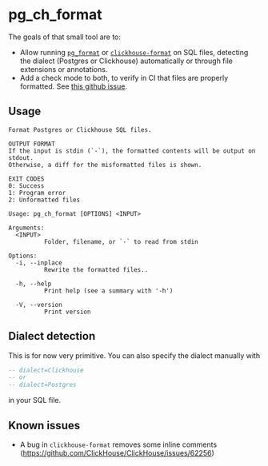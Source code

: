 # pg_ch_format

The goals of that small tool are to:

- Allow running [`pg_format`](https://github.com/darold/pgFormatter/) or [`clickhouse-format`](https://clickhouse.com/docs/en/operations/utilites/clickhouse-format) on SQL files, detecting the dialect (Postgres or Clickhouse) automatically or through file extensions or annotations.
- Add a check mode to both, to verify in CI that files are properly formatted. See [this github issue](https://github.com/darold/pgFormatter/issues/137).

## Usage

```
Format Postgres or Clickhouse SQL files.

OUTPUT FORMAT
If the input is stdin (`-`), the formatted contents will be output on stdout.
Otherwise, a diff for the misformatted files is shown.

EXIT CODES
0: Success
1: Program error
2: Unformatted files

Usage: pg_ch_format [OPTIONS] <INPUT>

Arguments:
  <INPUT>
          Folder, filename, or `-` to read from stdin

Options:
  -i, --inplace
          Rewrite the formatted files..

  -h, --help
          Print help (see a summary with '-h')

  -V, --version
          Print version
```

## Dialect detection

This is for now very primitive. You can also specify the dialect manually with

```sql
-- dialect=Clickhouse
-- or
-- dialect=Postgres
```

in your SQL file.

## Known issues

- A bug in `clickhouse-format` removes some inline comments (https://github.com/ClickHouse/ClickHouse/issues/62256)
